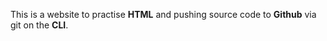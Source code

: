 This is a website to practise **HTML** and pushing source code to **Github** via git on the **CLI**.
